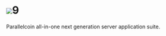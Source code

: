 # ![](https://git.parallelcoin.io/com/assets/raw/branch/master/logo/logo64x64.png)9

Parallelcoin all-in-one next generation server application suite.